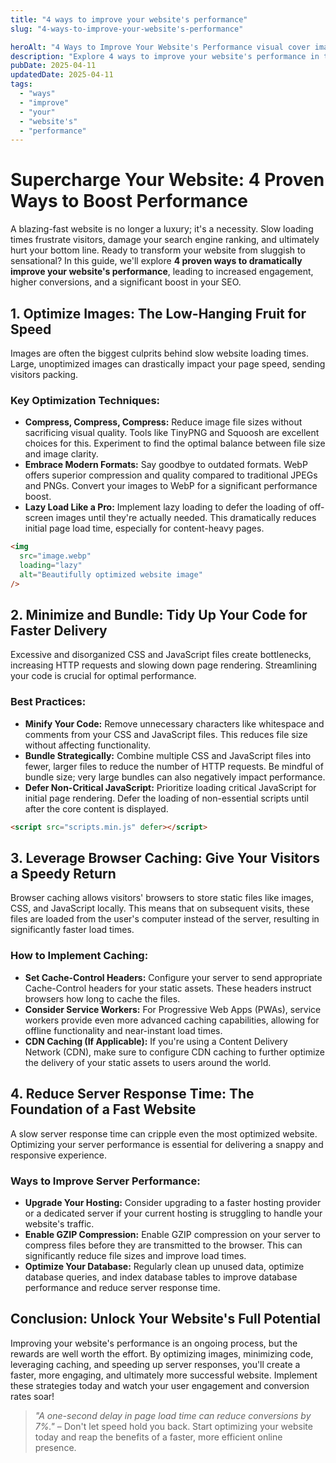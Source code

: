```yaml
---
title: "4 ways to improve your website's performance"
slug: "4-ways-to-improve-your-website's-performance"

heroAlt: "4 Ways to Improve Your Website's Performance visual cover image"
description: "Explore 4 ways to improve your website's performance in this detailed guide, offering insights, strategies, and practical tips to enhance your understanding and application of the topic."
pubDate: 2025-04-11
updatedDate: 2025-04-11
tags:
  - "ways"
  - "improve"
  - "your"
  - "website's"
  - "performance"
---
```


# Supercharge Your Website: 4 Proven Ways to Boost Performance

A blazing-fast website is no longer a luxury; it's a necessity. Slow loading times frustrate visitors, damage your search engine ranking, and ultimately hurt your bottom line. Ready to transform your website from sluggish to sensational? In this guide, we'll explore **4 proven ways to dramatically improve your website's performance**, leading to increased engagement, higher conversions, and a significant boost in your SEO.

## 1. Optimize Images: The Low-Hanging Fruit for Speed

Images are often the biggest culprits behind slow website loading times. Large, unoptimized images can drastically impact your page speed, sending visitors packing.

### Key Optimization Techniques:

- **Compress, Compress, Compress:** Reduce image file sizes without sacrificing visual quality. Tools like TinyPNG and Squoosh are excellent choices for this. Experiment to find the optimal balance between file size and image clarity.
- **Embrace Modern Formats:** Say goodbye to outdated formats. WebP offers superior compression and quality compared to traditional JPEGs and PNGs. Convert your images to WebP for a significant performance boost.
- **Lazy Load Like a Pro:** Implement lazy loading to defer the loading of off-screen images until they're actually needed. This dramatically reduces initial page load time, especially for content-heavy pages.

```html
<img
  src="image.webp"
  loading="lazy"
  alt="Beautifully optimized website image"
/>
```

## 2. Minimize and Bundle: Tidy Up Your Code for Faster Delivery

Excessive and disorganized CSS and JavaScript files create bottlenecks, increasing HTTP requests and slowing down page rendering. Streamlining your code is crucial for optimal performance.

### Best Practices:

- **Minify Your Code:** Remove unnecessary characters like whitespace and comments from your CSS and JavaScript files. This reduces file size without affecting functionality.
- **Bundle Strategically:** Combine multiple CSS and JavaScript files into fewer, larger files to reduce the number of HTTP requests. Be mindful of bundle size; very large bundles can also negatively impact performance.
- **Defer Non-Critical JavaScript:** Prioritize loading critical JavaScript for initial page rendering. Defer the loading of non-essential scripts until after the core content is displayed.

```html
<script src="scripts.min.js" defer></script>
```

## 3. Leverage Browser Caching: Give Your Visitors a Speedy Return

Browser caching allows visitors' browsers to store static files like images, CSS, and JavaScript locally. This means that on subsequent visits, these files are loaded from the user's computer instead of the server, resulting in significantly faster load times.

### How to Implement Caching:

- **Set Cache-Control Headers:** Configure your server to send appropriate Cache-Control headers for your static assets. These headers instruct browsers how long to cache the files.
- **Consider Service Workers:** For Progressive Web Apps (PWAs), service workers provide even more advanced caching capabilities, allowing for offline functionality and near-instant load times.
- **CDN Caching (If Applicable):** If you're using a Content Delivery Network (CDN), make sure to configure CDN caching to further optimize the delivery of your static assets to users around the world.

## 4. Reduce Server Response Time: The Foundation of a Fast Website

A slow server response time can cripple even the most optimized website. Optimizing your server performance is essential for delivering a snappy and responsive experience.

### Ways to Improve Server Performance:

- **Upgrade Your Hosting:** Consider upgrading to a faster hosting provider or a dedicated server if your current hosting is struggling to handle your website's traffic.
- **Enable GZIP Compression:** Enable GZIP compression on your server to compress files before they are transmitted to the browser. This can significantly reduce file sizes and improve load times.
- **Optimize Your Database:** Regularly clean up unused data, optimize database queries, and index database tables to improve database performance and reduce server response time.

## Conclusion: Unlock Your Website's Full Potential

Improving your website's performance is an ongoing process, but the rewards are well worth the effort. By optimizing images, minimizing code, leveraging caching, and speeding up server responses, you'll create a faster, more engaging, and ultimately more successful website. Implement these strategies today and watch your user engagement and conversion rates soar!

> _"A one-second delay in page load time can reduce conversions by 7%."_ – Don't let speed hold you back. Start optimizing your website today and reap the benefits of a faster, more efficient online presence.
